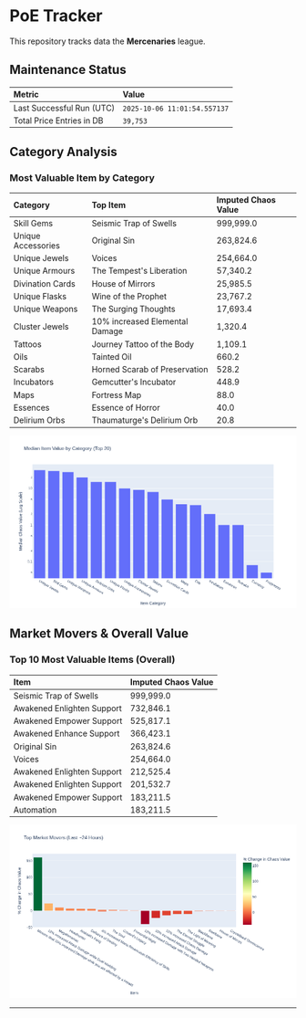 # PoE Tracker

This repository tracks data the **Mercenaries** league.

## Maintenance Status

<!-- START_MAINTENANCE -->
| Metric | Value |
|:---|:---|
| Last Successful Run (UTC) | `2025-10-06 11:01:54.557137` |
| Total Price Entries in DB | `39,753` |

<!-- END_MAINTENANCE -->

## Category Analysis

<!-- START_CATEGORY_ANALYSIS -->
### Most Valuable Item by Category
| Category | Top Item | Imputed Chaos Value |
| :--- | :--- | :--- |
| Skill Gems | Seismic Trap of Swells | 999,999.0 |
| Unique Accessories | Original Sin | 263,824.6 |
| Unique Jewels | Voices | 254,664.0 |
| Unique Armours | The Tempest's Liberation | 57,340.2 |
| Divination Cards | House of Mirrors | 25,985.5 |
| Unique Flasks | Wine of the Prophet | 23,767.2 |
| Unique Weapons | The Surging Thoughts | 17,693.4 |
| Cluster Jewels | 10% increased Elemental Damage | 1,320.4 |
| Tattoos | Journey Tattoo of the Body | 1,109.1 |
| Oils | Tainted Oil | 660.2 |
| Scarabs | Horned Scarab of Preservation | 528.2 |
| Incubators | Gemcutter's Incubator | 448.9 |
| Maps | Fortress Map | 88.0 |
| Essences | Essence of Horror | 40.0 |
| Delirium Orbs | Thaumaturge's Delirium Orb | 20.8 |


![Category Analysis Chart](charts/category_analysis.png)
<!-- END_CATEGORY_ANALYSIS -->

## Market Movers & Overall Value

<!-- START_ANALYSIS -->
### Top 10 Most Valuable Items (Overall)
| Item | Imputed Chaos Value |
| :--- | :--- |
| Seismic Trap of Swells | 999,999.0 |
| Awakened Enlighten Support | 732,846.1 |
| Awakened Empower Support | 525,817.1 |
| Awakened Enhance Support | 366,423.1 |
| Original Sin | 263,824.6 |
| Voices | 254,664.0 |
| Awakened Enlighten Support | 212,525.4 |
| Awakened Enlighten Support | 201,532.7 |
| Awakened Empower Support | 183,211.5 |
| Automation | 183,211.5 |


![Market Movers Chart](charts/market_movers.png)
<!-- END_ANALYSIS -->

---
